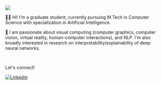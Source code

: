 <img src="https://miro.medium.com/max/1000/1*Wif1a4KqFHzVI40QOzbQKQ.png">
<br>

👋🏼 Hi! I’m a graduate student, currently pursuing M.Tech in Computer Science with specialization in Artificial Intelligence. 

🎨 I am passionate about visual computing (computer graphics, computer vision, virtual reality, human-computer interactions), and NLP. I'm also broadly interested in research on interpretability/explainability of deep neural networks. 

<br>

Let's connect!

<a href="https://www.linkedin.com/in/nazianafis/">
  <img
    alt="Linkedin"
    src="https://img.shields.io/badge/linkedin-0077B5?logo=linkedin&logoColor=white&style=for-the-badge"
  />
</a>
